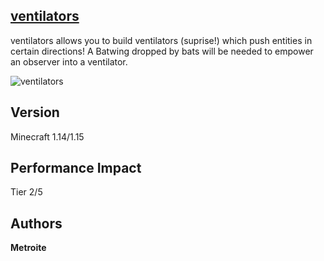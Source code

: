 ## [ventilators](https://minhaskamal.github.io/DownGit/#/home?url=https://github.com/Metroite/datapacks/tree/master/ventilators&rootDirectory=false)

ventilators allows you to build ventilators (suprise!) which push entities in certain directions! A Batwing dropped by bats will be needed to empower an observer into a ventilator.

![ventilators](ventilators.png?raw=true "Did you just push me?!")

## Version

Minecraft 1.14/1.15

## Performance Impact

Tier 2/5

## Authors

**Metroite**
